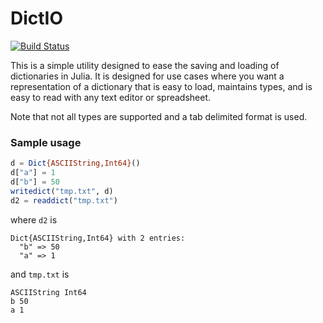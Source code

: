 # DictIO

[![Build Status](https://travis-ci.org/slundberg/DictIO.jl.svg?branch=master)](https://travis-ci.org/slundberg/DictIO.jl)

This is a simple utility designed to ease the saving and loading of dictionaries in Julia. It is designed for use cases where you want a representation of a dictionary that is easy to load, maintains types, and is easy to read with any text editor or spreadsheet.

Note that not all types are supported and a tab delimited format is used.

### Sample usage

```julia
d = Dict{ASCIIString,Int64}()
d["a"] = 1
d["b"] = 50
writedict("tmp.txt", d)
d2 = readdict("tmp.txt")
```

where `d2` is
```
Dict{ASCIIString,Int64} with 2 entries:
  "b" => 50
  "a" => 1
```

and `tmp.txt` is

```
ASCIIString Int64
b 50
a 1
```
